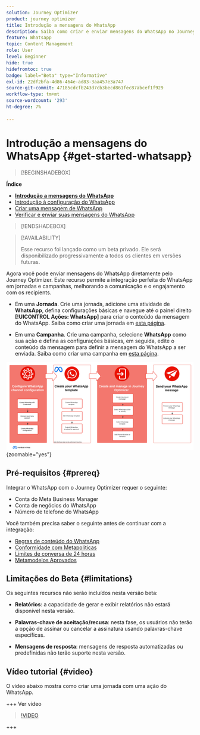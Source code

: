 ```yaml
---
solution: Journey Optimizer
product: journey optimizer
title: Introdução a mensagens do WhatsApp
description: Saiba como criar e enviar mensagens do WhatsApp no Journey Optimizer
feature: Whatsapp
topic: Content Management
role: User
level: Beginner
hide: true
hidefromtoc: true
badge: label="Beta" type="Informative"
exl-id: 22df2bfa-4d86-464e-ad83-3aa457e3a747
source-git-commit: 47185cdcfb243d7cb3becd861fec87abcef1f929
workflow-type: tm+mt
source-wordcount: '293'
ht-degree: 7%

---
```


# Introdução a mensagens do WhatsApp {#get-started-whatsapp}

>[!BEGINSHADEBOX]

**Índice**

* **[Introdução a mensagens do WhatsApp](get-started-whatsapp.md)**
* [Introdução à configuração do WhatsApp](whatsapp-configuration.md)
* [Criar uma mensagem de WhatsApp](create-whatsapp.md)
* [Verificar e enviar suas mensagens do WhatsApp](send-whatsapp.md)

>[!ENDSHADEBOX]

>[!AVAILABILITY]
>
>Esse recurso foi lançado como um beta privado. Ele será disponibilizado progressivamente a todos os clientes em versões futuras.

Agora você pode enviar mensagens do WhatsApp diretamente pelo Journey Optimizer. Este recurso permite a integração perfeita do WhatsApp em jornadas e campanhas, melhorando a comunicação e o engajamento com os recipients.

* Em uma **Jornada**. Crie uma jornada, adicione uma atividade de **WhatsApp**, defina configurações básicas e navegue até o painel direito **[!UICONTROL Ações: WhatsApp]** para criar o conteúdo da mensagem do WhatsApp. Saiba como criar uma jornada em [esta página](../building-journeys/journey-gs.md).

* Em uma **Campanha**. Crie uma campanha, selecione **WhatsApp** como sua ação e defina as configurações básicas, em seguida, edite o conteúdo da mensagem para definir a mensagem do WhatsApp a ser enviada. Saiba como criar uma campanha em [esta página](../campaigns/create-campaign.md#configure).

![](assets/do-not-localize/whatsapp-beta.png){zoomable="yes"}

## Pré-requisitos {#prereq}

Integrar o WhatsApp com o Journey Optimizer requer o seguinte:

* Conta do Meta Business Manager
* Conta de negócios do WhatsApp
* Número de telefone do WhatsApp

Você também precisa saber o seguinte antes de continuar com a integração:

* [Regras de conteúdo do WhatsApp](https://www.whatsapp.com/legal/messaging-guidelines)
* [Conformidade com Metapolíticas](https://www.whatsapp.com/legal)
* [Limites de conversa de 24 horas](https://developers.facebook.com/docs/whatsapp/messaging-limits/)
* [Metamodelos Aprovados](https://developers.facebook.com/docs/whatsapp/message-templates/guidelines/)

## Limitações do Beta {#limitations}

Os seguintes recursos não serão incluídos nesta versão beta:

* **Relatórios**: a capacidade de gerar e exibir relatórios não estará disponível nesta versão.

* **Palavras-chave de aceitação/recusa**: nesta fase, os usuários não terão a opção de assinar ou cancelar a assinatura usando palavras-chave específicas.

* **Mensagens de resposta**: mensagens de resposta automatizadas ou predefinidas não terão suporte nesta versão.

## Vídeo tutorial {#video}


O vídeo abaixo mostra como criar uma jornada com uma ação do WhatsApp.

+++ Ver vídeo

>[!VIDEO](https://video.tv.adobe.com/v/3451621?learn=on)

+++
